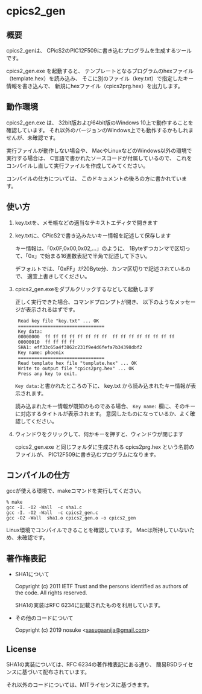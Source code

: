 # cpics2_gen

## 概要

cpics2_genは、
CPicS2のPIC12F509に書き込むプログラムを生成するツールです。

cpics2_gen.exe を起動すると、
テンプレートとなるプログラムのhexファイル（template.hex）を読み込み、
そこに別のファイル（key.txt）で指定したキー情報を書き込んで、
新規にhexファイル（cpics2prg.hex）を出力します。

## 動作環境

cpics2_gen.exe は、
32bit版および64bit版のWindows 10上で動作することを確認しています。
それ以外のバージョンのWindows上でも動作するかもしれませんが、未確認です。

実行ファイルが動作しない場合や、
MacやLinuxなどのWindows以外の環境で実行する場合は、
C言語で書かれたソースコードが付属しているので、
これをコンパイルし直して実行ファイルを作成してみてください。

コンパイルの仕方については、
このドキュメントの後ろの方に書かれています。


## 使い方

1. key.txtを、メモ帳などの適当なテキストエディタで開きます

2. key.txtに、CPicS2で書き込みたいキー情報を記述して保存します

      キー情報は、「0x0F,0x00,0x02,...」のように、
      1Byteずつカンマで区切って、「0x」で始まる16進数表記で半角で記述して下さい。

      デフォルトでは、「0xFF」が20Byte分、カンマ区切りで記述されているので、
      適宜上書きしてください。

3. cpics2_gen.exeをダブルクリックするなどして起動します

      正しく実行できた場合、コマンドプロンプトが開き、
      以下のようなメッセージが表示されるはずです。

        Read key file "key.txt" ... OK
        ================================
        Key data:
        00000000  ff ff ff ff ff ff ff ff  ff ff ff ff ff ff ff ff
        00000010  ff ff ff ff
        SHA1: eff33c65a4f3862c231f9e4d6fefa7b34398dbf2
        Key name: phoenix
        ================================
        Read template hex file "template.hex" ... OK
        Write to output file "cpics2prg.hex" ... OK
        Press any key to exit.

      `Key data:`と書かれたところの下に、
      key.txt から読み込まれたキー情報が表示されます。
  
      読み込まれたキー情報が既知のものである場合、
      `Key name:` 欄に、そのキーに対応するタイトルが表示されます。
      意図したものになっているか、よく確認してください。  

4. ウィンドウをクリックして、何かキーを押すと、ウィンドウが閉じます

      cpics2_gen.exe と同じフォルダに生成される
      cpics2prg.hex という名前のファイルが、
      PIC12F509に書き込むプログラムになります。

## コンパイルの仕方

gccが使える環境で、makeコマンドを実行してください。

    % make
    gcc -I. -O2 -Wall  -c sha1.c
    gcc -I. -O2 -Wall  -c cpics2_gen.c
    gcc -O2 -Wall  sha1.o cpics2_gen.o -o cpics2_gen

Linux環境でコンパイルできることを確認しています。
Macは所持していないため、未確認です。


## 著作権表記

- SHA1について

  Copyright (c) 2011 IETF Trust and the persons identified as authors of the code. All rights reserved.

  SHA1の実装はRFC 6234に記載されたものを利用しています。

- その他のコードについて

  Copyright (c) 2019 nosuke <<sasugaanija@gmail.com>>


## License

SHA1の実装については、RFC 6234の著作権表記にある通り、
簡易BSDライセンスに基づいて配布されています。

それ以外のコードについては、MITライセンスに基づきます。


